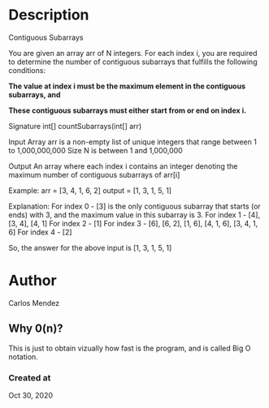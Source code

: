 # Description
Contiguous Subarrays

You are given an array arr of N integers. For each index i, you are required to determine the number of contiguous subarrays that fulfills the following conditions:

**The value at index i must be the maximum element in the contiguous subarrays, and**

**These contiguous subarrays must either start from or end on index i.**


Signature
int[] countSubarrays(int[] arr)


Input
Array arr is a non-empty list of unique integers that range between 1 to 1,000,000,000
Size N is between 1 and 1,000,000


Output
An array where each index i contains an integer denoting the maximum number of contiguous subarrays of arr[i]


Example:
arr = [3, 4, 1, 6, 2]
output = [1, 3, 1, 5, 1]


Explanation:
For index 0 - [3] is the only contiguous subarray that starts (or ends) with 3, and the maximum value in this subarray is 3.
For index 1 - [4], [3, 4], [4, 1]
For index 2 - [1]
For index 3 - [6], [6, 2], [1, 6], [4, 1, 6], [3, 4, 1, 6]
For index 4 - [2]


So, the answer for the above input is [1, 3, 1, 5, 1]

# Author
Carlos Mendez

## Why 0(n)?
This is just to obtain vizually how fast is the program, and is called Big O notation.

### Created at 
Oct 30, 2020
